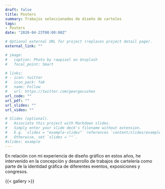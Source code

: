 ```yaml
---
draft: false
title: Posters
summary: Trabajos seleccionados de diseño de carteles
tags:
- Posters
date: "2020-04-23T00:00:00Z"

# Optional external URL for project (replaces project detail page).
external_link: ""

# image:
#   caption: Photo by rawpixel on Unsplash
#   focal_point: Smart

# links:
# - icon: twitter
#   icon_pack: fab
#   name: Follow
#   url: https://twitter.com/georgecushen
url_code: ""
url_pdf: ""
url_slides: ""
url_video: ""

# Slides (optional).
#   Associate this project with Markdown slides.
#   Simply enter your slide deck's filename without extension.
#   E.g. `slides = "example-slides"` references `content/slides/example-slides.md`.
#   Otherwise, set `slides = ""`.
#slides: example
---
```

En relación con mi experiencia de diseño gráfico en estos años, he intervenido en la concepción y desarrollo de trabajos de cartelería como parte de la identidad gráfica de diferentes eventos, exposiciones y congresos.

{{< gallery >}}
